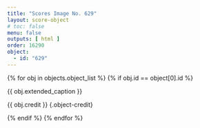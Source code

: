 ```yaml
---
title: "Scores Image No. 629"
layout: score-object
# toc: false
menu: false
outputs: [ html ]
order: 16290
object:
  - id: "629"
---
```


{% for obj in objects.object_list %}
{% if obj.id == object[0].id %}

{{ obj.extended_caption }}

{{ obj.credit }} {.object-credit}

{% endif %}
{% endfor %}
